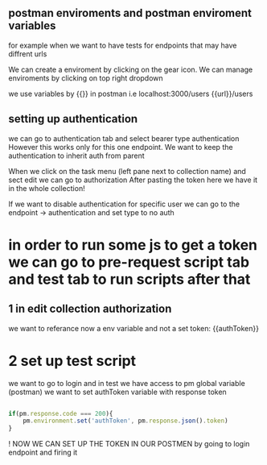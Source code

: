 ## postman enviroments and postman enviroment variables
for example when we want to have tests for endpoints that may have diffrent urls

We can create a enviroment by clicking on the gear icon.
We can manage enviroments by clicking on top right dropdown

we use variables by {{}} in postman i.e
localhost:3000/users
{{url}}/users 


## setting up authentication
we can go to authentication tab and select bearer type authentication
However this works only for this one endpoint.
We want to keep the authentication to inherit auth from parent

When we click on the task menu (left pane next to collection name) and sect edit we can go to authorization
After pasting the token here we have it in the whole collection!

If we want to disable authentication for specific user we can go to the endpoint -> authentication and set type to no auth

# in order to run some js to get a token we can go to pre-request script tab and test tab to run scripts after that

## 1 in edit collection authorization
we want to referance now a env variable and not a set token:
{{authToken}}

# 2 set up test script
we want to go to login and in test we have access to pm global variable (postman)
we want to set authToken variable with response token

```javascript 

if(pm.response.code === 200){
    pm.environment.set('authToken', pm.response.json().token)
}

```
! NOW WE CAN SET UP THE TOKEN IN OUR POSTMEN by going to login endpoint and firing it